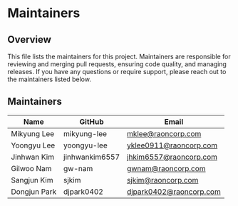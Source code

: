 
# Maintainers

## Overview

This file lists the maintainers for this project. Maintainers are responsible for reviewing and merging pull requests, ensuring code quality, and managing releases. 
If you have any questions or require support, please reach out to the maintainers listed below.

## Maintainers

| Name         | GitHub         | Email                   |
| ------------ | -------------- | ----------------------- |
| Mikyung  Lee | mikyung-lee    | mklee@raoncorp.com      |
| Yoongyu Lee  | yoongyu-lee    | yklee0911@raoncorp.com  |
| Jinhwan Kim  | jinhwankim6557 | jhkim6557@raoncorp.com  |
| Gilwoo Nam   | gw-nam         | gwnam@raoncorp.com      |
| Sangjun Kim  | sjkim          | sjkim@raoncorp.com      |
| Dongjun Park | djpark0402     | djpark0402@raoncorp.com |